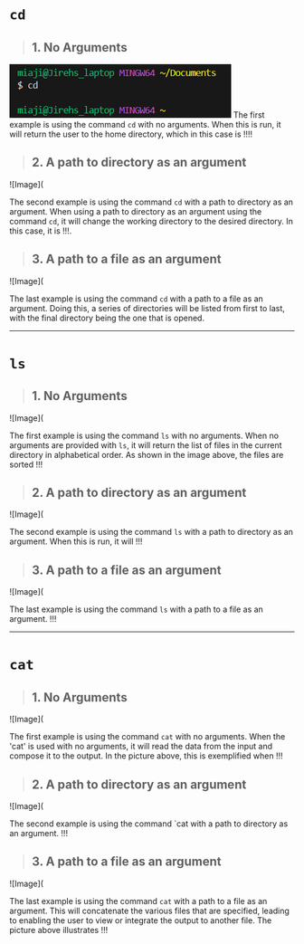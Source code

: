 # `cd`
> ## 1. No Arguments
![Image](cd1.png)
The first example is using the command `cd` with no arguments. When this is run, it will return the user to the home directory, which in this case is !!!!

> ## 2. A path to directory as an argument
![Image](

The second example is using the command `cd` with a path to directory as an argument. When using a path to directory as an argument using the command `cd`, it will change the working directory to the desired directory. In this case, it is !!!. 

> ## 3. A path to a file as an argument
![Image](

The last example is using the command `cd` with a path to a file as an argument. Doing this, a series of directories will be listed from first to last, with the final directory being the one that is opened.

--------------------------------------------------------------------------------------------------------------------------------------------------------------------
# `ls`
> ## 1. No Arguments
![Image](

The first example is using the command `ls` with no arguments. When no arguments are provided with `ls`, it will return the list of files in the current directory in alphabetical order. As shown in the image above, the files are sorted !!!

> ## 2. A path to directory as an argument
![Image](

The second example is using the command `ls` with a path to directory as an argument. When this is run, it will !!!

> ## 3. A path to a file as an argument
![Image](

The last example is using the command `ls` with a path to a file as an argument.  !!!

--------------------------------------------------------------------------------------------------------------------------------------------------------------------
# `cat`
> ## 1. No Arguments
![Image](

The first example is using the command `cat` with no arguments. When the 'cat' is used with no arguments, it will read the data from the input and compose it to the output. In the picture above, this is exemplified when !!!

> ## 2. A path to directory as an argument
![Image](

The second example is using the command `cat with a path to directory as an argument. !!!

> ## 3. A path to a file as an argument
![Image](

The last example is using the command `cat` with a path to a file as an argument. This will concatenate the various files that are specified, leading to enabling the user to view or integrate the output to another file. The picture above illustrates !!!

